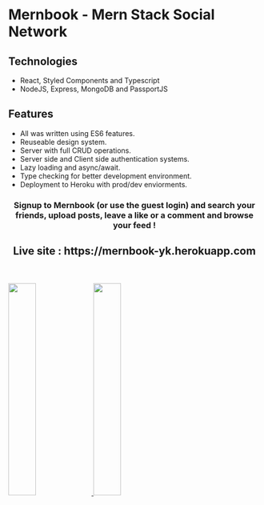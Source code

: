 # Mernbook - Mern Stack Social Network
## Technologies
* React, Styled Components and Typescript
* NodeJS, Express, MongoDB and PassportJS
## Features
* All was written using ES6 features.
* Reuseable design system.
* Server with full CRUD operations.
* Server side and Client side authentication systems.
* Lazy loading and async/await.
* Type checking for better development environment.
* Deployment to Heroku with prod/dev enviorments.

 


<p align="center" width="100%">
   <h3 align="center">Signup to Mernbook (or use the guest login) and search your friends, upload posts, leave a like or a comment and browse your feed !</h3>
 <h2 align="center">Live site : https://mernbook-yk.herokuapp.com</h2>
   <br/>
   <br/>
   <a href="https://mernbook-yk.herokuapp.com/">
    <img width="33%" src=https://mernbook-yk.herokuapp.com/static/media/logo.bd0b6a6e.png> 
  </a>
  <a href="https://mernbook-yk.herokuapp.com/">
    <img width="33%" src="https://media4.giphy.com/media/TBHP5dnXblgY1bja84/giphy.gif?cid=790b76115ceadc0e39f34e599c62748df262325474356cf9&rid=giphy.gif&ct=g"> 
  </a>
  
  
</p>
